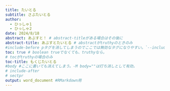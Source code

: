 ```yaml
---
title: たいとる
subtitle: さぶたいとる
author: 
  - ひっしゃ1
  - ひっしゃ2
date: 2024/8/18
abstract: あぶすと！ # abstract-titleがある場合はその後に
abstract-title: あぶすとたいとる # abstractがtruthyのときのみ
#include-before pタグを消してしまうのでここでは無効なタグになりやすい。`--include-before-body`で指定すること。
toc: true # boolean trueでなくても、truthyなら。
# tocがtruthyの場合のみ
toc-title: もくじたいとる
#body #ここに書いても消えてしまう。-M body=""は打ち消しとして有効。
# include-after
# sectpr
output: word_document #RMarkdown用
---
```


